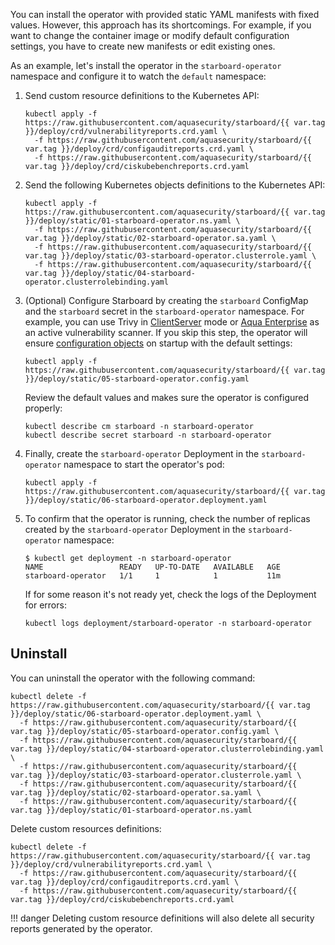 You can install the operator with provided static YAML manifests with fixed
values. However, this approach has its shortcomings. For example, if you want to
change the container image or modify default configuration settings, you have
to create new manifests or edit existing ones.

As an example, let's install the operator in the `starboard-operator` namespace and configure it to
watch the `default` namespace:

1. Send custom resource definitions to the Kubernetes API:
   ```
   kubectl apply -f https://raw.githubusercontent.com/aquasecurity/starboard/{{ var.tag }}/deploy/crd/vulnerabilityreports.crd.yaml \
     -f https://raw.githubusercontent.com/aquasecurity/starboard/{{ var.tag }}/deploy/crd/configauditreports.crd.yaml \
     -f https://raw.githubusercontent.com/aquasecurity/starboard/{{ var.tag }}/deploy/crd/ciskubebenchreports.crd.yaml
   ```
2. Send the following Kubernetes objects definitions to the Kubernetes API:
   ```
   kubectl apply -f https://raw.githubusercontent.com/aquasecurity/starboard/{{ var.tag }}/deploy/static/01-starboard-operator.ns.yaml \
     -f https://raw.githubusercontent.com/aquasecurity/starboard/{{ var.tag }}/deploy/static/02-starboard-operator.sa.yaml \
     -f https://raw.githubusercontent.com/aquasecurity/starboard/{{ var.tag }}/deploy/static/03-starboard-operator.clusterrole.yaml \
     -f https://raw.githubusercontent.com/aquasecurity/starboard/{{ var.tag }}/deploy/static/04-starboard-operator.clusterrolebinding.yaml
   ```
3. (Optional) Configure Starboard by creating the `starboard` ConfigMap and the `starboard` secret in
   the `starboard-operator` namespace. For example, you can use Trivy
   in [ClientServer](./../../integrations/vulnerability-scanners/trivy.md#clientserver) mode or
   [Aqua Enterprise](./../../integrations/vulnerability-scanners/aqua-enterprise.md) as an active vulnerability scanner.
   If you skip this step, the operator will ensure [configuration objects](./../../settings.md)
   on startup with the default settings:
   ```
   kubectl apply -f https://raw.githubusercontent.com/aquasecurity/starboard/{{ var.tag }}/deploy/static/05-starboard-operator.config.yaml
   ```
   Review the default values and makes sure the operator is configured properly:
   ```
   kubectl describe cm starboard -n starboard-operator
   kubectl describe secret starboard -n starboard-operator
   ```
4. Finally, create the `starboard-operator` Deployment in the `starboard-operator`
   namespace to start the operator's pod:
   ```
   kubectl apply -f https://raw.githubusercontent.com/aquasecurity/starboard/{{ var.tag }}/deploy/static/06-starboard-operator.deployment.yaml
   ```
5. To confirm that the operator is running, check the number of replicas created by
   the `starboard-operator` Deployment in the `starboard-operator` namespace:
   ```console
   $ kubectl get deployment -n starboard-operator
   NAME                 READY   UP-TO-DATE   AVAILABLE   AGE
   starboard-operator   1/1     1            1           11m
   ```
   If for some reason it's not ready yet, check the logs of the Deployment for
   errors:
   ```
   kubectl logs deployment/starboard-operator -n starboard-operator
   ```

## Uninstall

You can uninstall the operator with the following command:

```
kubectl delete -f https://raw.githubusercontent.com/aquasecurity/starboard/{{ var.tag }}/deploy/static/06-starboard-operator.deployment.yaml \
  -f https://raw.githubusercontent.com/aquasecurity/starboard/{{ var.tag }}/deploy/static/05-starboard-operator.config.yaml \
  -f https://raw.githubusercontent.com/aquasecurity/starboard/{{ var.tag }}/deploy/static/04-starboard-operator.clusterrolebinding.yaml \
  -f https://raw.githubusercontent.com/aquasecurity/starboard/{{ var.tag }}/deploy/static/03-starboard-operator.clusterrole.yaml \
  -f https://raw.githubusercontent.com/aquasecurity/starboard/{{ var.tag }}/deploy/static/02-starboard-operator.sa.yaml \
  -f https://raw.githubusercontent.com/aquasecurity/starboard/{{ var.tag }}/deploy/static/01-starboard-operator.ns.yaml
```

Delete custom resources definitions:

```
kubectl delete -f https://raw.githubusercontent.com/aquasecurity/starboard/{{ var.tag }}/deploy/crd/vulnerabilityreports.crd.yaml \
  -f https://raw.githubusercontent.com/aquasecurity/starboard/{{ var.tag }}/deploy/crd/configauditreports.crd.yaml \
  -f https://raw.githubusercontent.com/aquasecurity/starboard/{{ var.tag }}/deploy/crd/ciskubebenchreports.crd.yaml
```

!!! danger
    Deleting custom resource definitions will also delete all security reports generated by the operator.
